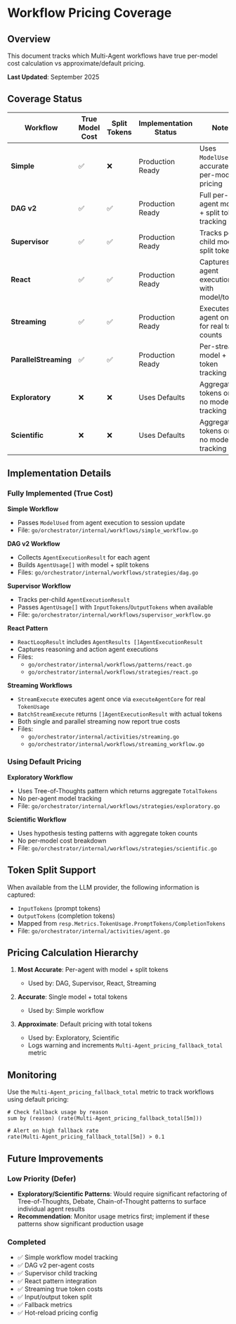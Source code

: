 # Workflow Pricing Coverage

## Overview

This document tracks which Multi-Agent workflows have true per-model cost calculation vs approximate/default pricing.

**Last Updated**: September 2025

## Coverage Status

| Workflow | True Model Cost | Split Tokens | Implementation Status | Notes |
|----------|----------------|--------------|----------------------|--------|
| **Simple** | ✅ | ❌ | Production Ready | Uses `ModelUsed` for accurate per-model pricing |
| **DAG v2** | ✅ | ✅ | Production Ready | Full per-agent model + split token tracking |
| **Supervisor** | ✅ | ✅ | Production Ready | Tracks per-child model + split tokens |
| **React** | ✅ | ✅ | Production Ready | Captures all agent executions with model/tokens |
| **Streaming** | ✅ | ✅ | Production Ready | Executes agent once for real token counts |
| **ParallelStreaming** | ✅ | ✅ | Production Ready | Per-stream model + token tracking |
| **Exploratory** | ❌ | ❌ | Uses Defaults | Aggregate tokens only, no model tracking |
| **Scientific** | ❌ | ❌ | Uses Defaults | Aggregate tokens only, no model tracking |

## Implementation Details

### Fully Implemented (True Cost)

**Simple Workflow**
- Passes `ModelUsed` from agent execution to session update
- File: `go/orchestrator/internal/workflows/simple_workflow.go`

**DAG v2 Workflow**
- Collects `AgentExecutionResult` for each agent
- Builds `AgentUsage[]` with model + split tokens
- Files: `go/orchestrator/internal/workflows/strategies/dag.go`

**Supervisor Workflow**
- Tracks per-child `AgentExecutionResult`
- Passes `AgentUsage[]` with `InputTokens`/`OutputTokens` when available
- File: `go/orchestrator/internal/workflows/supervisor_workflow.go`

**React Pattern**
- `ReactLoopResult` includes `AgentResults []AgentExecutionResult`
- Captures reasoning and action agent executions
- Files: 
  - `go/orchestrator/internal/workflows/patterns/react.go`
  - `go/orchestrator/internal/workflows/strategies/react.go`

**Streaming Workflows**
- `StreamExecute` executes agent once via `executeAgentCore` for real `TokenUsage`
- `BatchStreamExecute` returns `[]AgentExecutionResult` with actual tokens
- Both single and parallel streaming now report true costs
- Files: 
  - `go/orchestrator/internal/activities/streaming.go`
  - `go/orchestrator/internal/workflows/streaming_workflow.go`

### Using Default Pricing

**Exploratory Workflow**
- Uses Tree-of-Thoughts pattern which returns aggregate `TotalTokens`
- No per-agent model tracking
- File: `go/orchestrator/internal/workflows/strategies/exploratory.go`

**Scientific Workflow**
- Uses hypothesis testing patterns with aggregate token counts
- No per-model cost breakdown
- File: `go/orchestrator/internal/workflows/strategies/scientific.go`

## Token Split Support

When available from the LLM provider, the following information is captured:
- `InputTokens` (prompt tokens)
- `OutputTokens` (completion tokens)
- Mapped from `resp.Metrics.TokenUsage.PromptTokens/CompletionTokens`
- File: `go/orchestrator/internal/activities/agent.go`

## Pricing Calculation Hierarchy

1. **Most Accurate**: Per-agent with model + split tokens
   - Used by: DAG, Supervisor, React, Streaming
   
2. **Accurate**: Single model + total tokens
   - Used by: Simple workflow
   
3. **Approximate**: Default pricing with total tokens
   - Used by: Exploratory, Scientific
   - Logs warning and increments `Multi-Agent_pricing_fallback_total` metric

## Monitoring

Use the `Multi-Agent_pricing_fallback_total` metric to track workflows using default pricing:
```promql
# Check fallback usage by reason
sum by (reason) (rate(Multi-Agent_pricing_fallback_total[5m]))

# Alert on high fallback rate
rate(Multi-Agent_pricing_fallback_total[5m]) > 0.1
```

## Future Improvements

### Low Priority (Defer)
- **Exploratory/Scientific Patterns**: Would require significant refactoring of Tree-of-Thoughts, Debate, Chain-of-Thought patterns to surface individual agent results
- **Recommendation**: Monitor usage metrics first; implement if these patterns show significant production usage

### Completed
- ✅ Simple workflow model tracking
- ✅ DAG v2 per-agent costs
- ✅ Supervisor child tracking
- ✅ React pattern integration
- ✅ Streaming true token costs
- ✅ Input/output token split
- ✅ Fallback metrics
- ✅ Hot-reload pricing config
